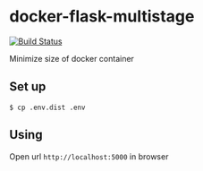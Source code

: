 # docker-flask-multistage
[![Build Status](https://travis-ci.org/andreyors/docker-flask-multistage.svg?branch=master)](https://travis-ci.org/andreyors/docker-flask-multistage)

Minimize size of docker container

## Set up
```
$ cp .env.dist .env
```

## Using
Open url `http://localhost:5000` in browser


